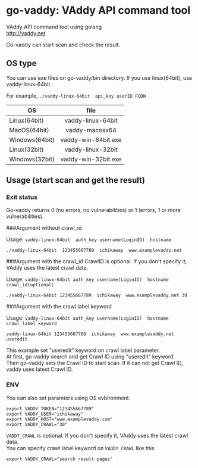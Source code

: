 
go-vaddy: VAddy API command tool
=================================

VAddy API command tool using golang  
http://vaddy.net

Go-vaddy can start scan and check the result.

## OS type

You can use exe files on go-vaddy/bin directory.
If you use linux(64bit), use vaddy-linux-64bit.  

For example, `./vaddy-linux-64bit  api_key userID FQDN`

| OS            | file               | 
| ------------- |:------------------:| 
| Linux(64bit)  | vaddy-linux-64bit  |
| MacOS(64bit)  | vaddy-macosx64     |
| Windows(64bit)| vaddy-win-64bit.exe|
| Linux(32bit)  | vaddy-linux-32bit  |
| Windows(32bit)| vaddy-win-32bit.exe|



## Usage (start scan and get the result)

### Exit status
Go-vaddy returns 0 (no errors, no vulnerabilities) or 1 (errors, 1 or more vulnerabilities).

###Argument without crawl_id

Usage: `vaddy-linux-64bit  auth_key username(LoginID)  hostname`

    ./vaddy-linux-64bit  123455667789  ichikaway  www.examplevaddy.net 


###Argument with the crawl_id
CrawlID is optional. If you don't specify it, VAddy uses the latest crawl data.

Usage: `vaddy-linux-64bit auth_key username(LoginID)  hostname crawl_id(optional)`

    ./vaddy-linux-64bit 123455667789  ichikaway  www.examplevaddy.net 30



###Argument with the crawl label keyword

Usage: `vaddy-linux-64bit auth_key username(LoginID)  hostname crawl_label_keyword`

    vaddy-linux-64bit 123455667789  ichikaway  www.examplevaddy.net useredit

This example set "useredit" keyword on crawl label parameter.  
At first, go-vaddy search and get Crawl ID using "useredit" keyword.  
Then go-vaddy sets the Crawl ID to start scan.
If it can not get Crawl ID, vaddy uses latest Crawl ID.



### ENV
You can also set paramters using OS evbironment.  

    export VADDY_TOKEN="123455667789"  
    export VADDY_USER="ichikaway"  
    export VADDY_HOST="www.examplevaddy.com"  
    export VADDY_CRAWL="30"  


`VADDY_CRAWL` is optional. If you don't specify it, VAddy uses the latest crawl data.  
You can specify crawl label keyword on `VADDY_CRAWL` like this  

    export VADDY_CRAWL="search result pages"  
